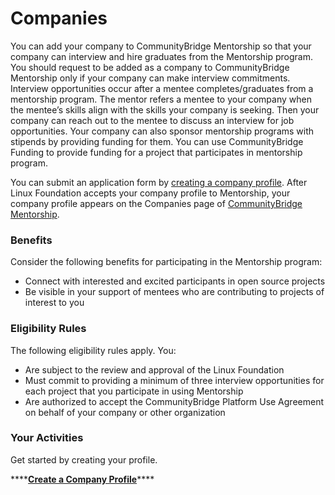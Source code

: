 # Companies

You can add your company to CommunityBridge Mentorship so that your company can interview and hire graduates from the Mentorship program. You should request to be added as a company to CommunityBridge Mentorship only if your company can make interview commitments. Interview opportunities occur after a mentee completes/graduates from a mentorship program. The mentor refers a mentee to your company when the mentee’s skills align with the skills your company is seeking. Then your company can reach out to the mentee to discuss an interview for job opportunities. Your company can also sponsor mentorship programs with stipends by providing funding for them. You can use CommunityBridge Funding to provide funding for a project that participates in mentorship program. 

You can submit an application form by [creating a company profile](create-a-company-profile.md). After Linux Foundation accepts your company profile to Mentorship, your company profile appears on the Companies page of [CommunityBridge Mentorship](https://people.communitybridge.org/).

### Benefits <a id="Companies-Benefits"></a>

Consider the following benefits for participating in the Mentorship program:

* Connect with interested and excited participants in open source projects
* Be visible in your support of mentees who are contributing to projects of interest to you

### Eligibility Rules <a id="Companies-EligibilityRules"></a>

The following eligibility rules apply. You:

* Are subject to the review and approval of the Linux Foundation
* Must commit to providing a minimum of three interview opportunities for each project that you participate in using Mentorship
* Are authorized to accept the CommunityBridge Platform Use Agreement on behalf of your company or other organization

### Your Activities <a id="Companies-YourActivities"></a>

Get started by creating your profile.

\*\*\*\*[**Create a Company Profile**](create-a-company-profile.md)\*\*\*\*

